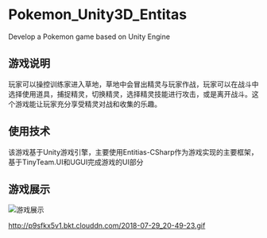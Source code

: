 # Pokemon_Unity3D_Entitas
Develop a Pokemon game based on Unity Engine

## 游戏说明

玩家可以操控训练家进入草地，草地中会冒出精灵与玩家作战，玩家可以在战斗中选择使用道具，捕捉精灵，切换精灵，选择精灵技能进行攻击，或是离开战斗。这个游戏能让玩家充分享受精灵对战和收集的乐趣。

## 使用技术

该游戏基于Unity游戏引擎，主要使用Entitias-CSharp作为游戏实现的主要框架，基于TinyTeam.UI和UGUI完成游戏的UI部分

## 游戏展示

![游戏展示](http://p9sfkx5v1.bkt.clouddn.com/2018-07-29_20-49-23.gif)

http://p9sfkx5v1.bkt.clouddn.com/2018-07-29_20-49-23.gif